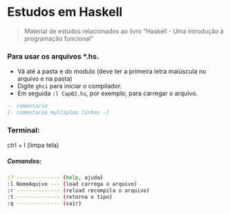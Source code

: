 # Estudos em Haskell
> Material de estudos relacionados ao livro "Haskell - Uma introdução à programação funcional"

### Para usar os arquivos *.hs.
* Vá até a pasta e do modulo (deve ter a primeira letra maiúscula no arquivo e na pasta)
* Digite `ghci` para iniciar o compilador.
* Em seguida `:l Cap02.hs`, por exemplo, para carregar o arquivo.

```haskell
-- comentario
{- comentario multiplas linhas -}
```

### Terminal:
ctrl + l (limpa tela)

##### Comandos:
```bash
:? -------------- (help, ajuda)
:l NomeAquivo --- (load carrega o arquivo)
:r -------------- (reload recompila o arquivo)
:t -------------- (retorna o tipo)
:q -------------- (sair)
```